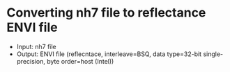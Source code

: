 # Converting nh7 file to reflectance ENVI file

- Input: nh7 file
- Output: ENVI file (reflecntace, interleave=BSQ, data type=32-bit single-precision, byte order=host (Intel))

